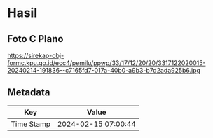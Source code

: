 # Hasil

## Foto C Plano

https://sirekap-obj-formc.kpu.go.id/ecc4/pemilu/ppwp/33/17/12/20/20/3317122020015-20240214-191836--c7165fd7-017a-40b0-a9b3-b7d2ada925b6.jpg


## Metadata

| Key        | Value               |
| ---------- | ------------------- |
| Time Stamp | 2024-02-15 07:00:44 |




